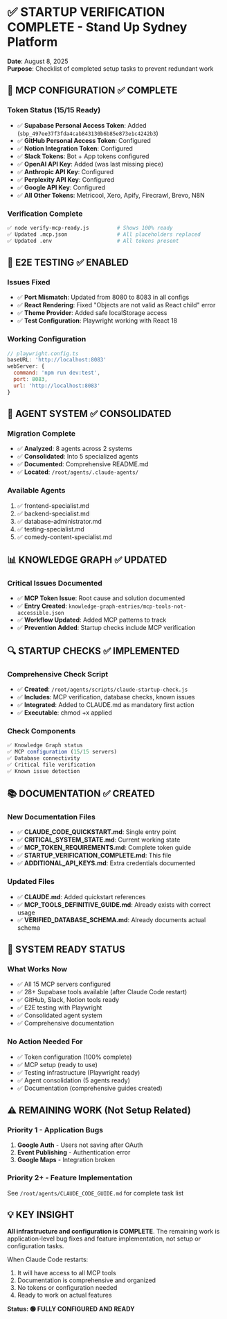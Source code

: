 # ✅ STARTUP VERIFICATION COMPLETE - Stand Up Sydney Platform

**Date**: August 8, 2025  
**Purpose**: Checklist of completed setup tasks to prevent redundant work

## 🎯 MCP CONFIGURATION ✅ COMPLETE

### Token Status (15/15 Ready)
- ✅ **Supabase Personal Access Token**: Added (`sbp_497ee37f3fda4cab843130b6b85e873e1c4242b3`)
- ✅ **GitHub Personal Access Token**: Configured
- ✅ **Notion Integration Token**: Configured
- ✅ **Slack Tokens**: Bot + App tokens configured
- ✅ **OpenAI API Key**: Added (was last missing piece)
- ✅ **Anthropic API Key**: Configured
- ✅ **Perplexity API Key**: Configured
- ✅ **Google API Key**: Configured
- ✅ **All Other Tokens**: Metricool, Xero, Apify, Firecrawl, Brevo, N8N

### Verification Complete
```bash
✅ node verify-mcp-ready.js         # Shows 100% ready
✅ Updated .mcp.json                # All placeholders replaced
✅ Updated .env                     # All tokens present
```

## 🧪 E2E TESTING ✅ ENABLED

### Issues Fixed
- ✅ **Port Mismatch**: Updated from 8080 to 8083 in all configs
- ✅ **React Rendering**: Fixed "Objects are not valid as React child" error
- ✅ **Theme Provider**: Added safe localStorage access
- ✅ **Test Configuration**: Playwright working with React 18

### Working Configuration
```javascript
// playwright.config.ts
baseURL: 'http://localhost:8083'
webServer: {
  command: 'npm run dev:test',
  port: 8083,
  url: 'http://localhost:8083'
}
```

## 🤖 AGENT SYSTEM ✅ CONSOLIDATED

### Migration Complete
- ✅ **Analyzed**: 8 agents across 2 systems
- ✅ **Consolidated**: Into 5 specialized agents
- ✅ **Documented**: Comprehensive README.md
- ✅ **Located**: `/root/agents/.claude-agents/`

### Available Agents
1. ✅ frontend-specialist.md
2. ✅ backend-specialist.md  
3. ✅ database-administrator.md
4. ✅ testing-specialist.md
5. ✅ comedy-content-specialist.md

## 📊 KNOWLEDGE GRAPH ✅ UPDATED

### Critical Issues Documented
- ✅ **MCP Token Issue**: Root cause and solution documented
- ✅ **Entry Created**: `knowledge-graph-entries/mcp-tools-not-accessible.json`
- ✅ **Workflow Updated**: Added MCP patterns to track
- ✅ **Prevention Added**: Startup checks include MCP verification

## 🔍 STARTUP CHECKS ✅ IMPLEMENTED

### Comprehensive Check Script
- ✅ **Created**: `/root/agents/scripts/claude-startup-check.js`
- ✅ **Includes**: MCP verification, database checks, known issues
- ✅ **Integrated**: Added to CLAUDE.md as mandatory first action
- ✅ **Executable**: chmod +x applied

### Check Components
```javascript
✅ Knowledge Graph status
✅ MCP configuration (15/15 servers)
✅ Database connectivity
✅ Critical file verification
✅ Known issue detection
```

## 📚 DOCUMENTATION ✅ CREATED

### New Documentation Files
- ✅ **CLAUDE_CODE_QUICKSTART.md**: Single entry point
- ✅ **CRITICAL_SYSTEM_STATE.md**: Current working state
- ✅ **MCP_TOKEN_REQUIREMENTS.md**: Complete token guide
- ✅ **STARTUP_VERIFICATION_COMPLETE.md**: This file
- ✅ **ADDITIONAL_API_KEYS.md**: Extra credentials documented

### Updated Files
- ✅ **CLAUDE.md**: Added quickstart references
- ✅ **MCP_TOOLS_DEFINITIVE_GUIDE.md**: Already exists with correct usage
- ✅ **VERIFIED_DATABASE_SCHEMA.md**: Already documents actual schema

## 🚀 SYSTEM READY STATUS

### What Works Now
- ✅ All 15 MCP servers configured
- ✅ 28+ Supabase tools available (after Claude Code restart)
- ✅ GitHub, Slack, Notion tools ready
- ✅ E2E testing with Playwright
- ✅ Consolidated agent system
- ✅ Comprehensive documentation

### No Action Needed For
- ✅ Token configuration (100% complete)
- ✅ MCP setup (ready to use)
- ✅ Testing infrastructure (Playwright ready)
- ✅ Agent consolidation (5 agents ready)
- ✅ Documentation (comprehensive guides created)

## ⚠️ REMAINING WORK (Not Setup Related)

### Priority 1 - Application Bugs
1. **Google Auth** - Users not saving after OAuth
2. **Event Publishing** - Authentication error  
3. **Google Maps** - Integration broken

### Priority 2+ - Feature Implementation
See `/root/agents/CLAUDE_CODE_GUIDE.md` for complete task list

## 💡 KEY INSIGHT

**All infrastructure and configuration is COMPLETE**. The remaining work is application-level bug fixes and feature implementation, not setup or configuration tasks.

When Claude Code restarts:
1. It will have access to all MCP tools
2. Documentation is comprehensive and organized
3. No tokens or configuration needed
4. Ready to work on actual features

**Status: 🟢 FULLY CONFIGURED AND READY**